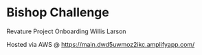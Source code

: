 # Bishop Challenge
Revature Project Onboarding
Willis Larson

Hosted via AWS @ https://main.dwd5uwmoz2ikc.amplifyapp.com/